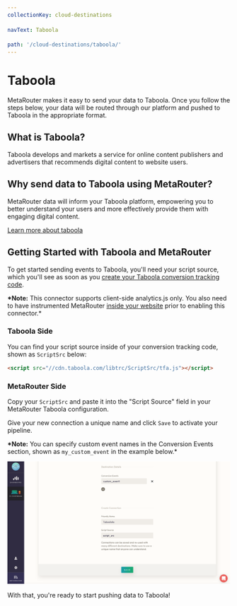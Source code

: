 ```yaml
---
collectionKey: cloud-destinations

navText: Taboola

path: '/cloud-destinations/taboola/'
---
```


# Taboola

MetaRouter makes it easy to send your data to Taboola. Once you follow the steps below, your data will be routed through our platform and pushed to Taboola in the appropriate format.

## What is Taboola?

Taboola develops and markets a service for online content publishers and advertisers that recommends digital content to website users.

## Why send data to Taboola using MetaRouter?

MetaRouter data will inform your Taboola platform, empowering you to better understand your users and more effectively provide them with engaging digital content.

[Learn more about taboola](https://www.taboola.com/)

## Getting Started with Taboola and MetaRouter

To get started sending events to Taboola, you'll need your script source, which you'll see as soon as you [create your Taboola conversion tracking code](https://help.taboola.com/hc/en-us/articles/115006164967-Creating-Your-Conversion-Tracking-Code).

**\*Note:** This connector supports client-side analytics.js only. You also need to have instrumented MetaRouter [inside your website](/sources/analytics-js/) prior to enabling this connector.\*

### Taboola Side

You can find your script source inside of your conversion tracking code, shown as `ScriptSrc` below:

```html
<script src="//cdn.taboola.com/libtrc/ScriptSrc/tfa.js"></script>
```

### MetaRouter Side

Copy your `ScriptSrc` and paste it into the "Script Source" field in your MetaRouter Taboola configuration.

Give your new connection a unique name and click `Save` to activate your pipeline.

**\*Note:** You can specify custom event names in the Conversion Events section, shown as `my_custom_event` in the example below.\*

![taboola1](/images/taboola1v2.png)

With that, you're ready to start pushing data to Taboola!

